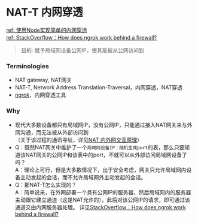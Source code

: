 # NAT-T 内网穿透
[ref: 使用Node实现简单的内网穿透](https://juejin.im/post/5deef82de51d455815099880)  
[ref: StackOverflow：How does ngrok work behind a firewall?](https://stackoverflow.com/questions/23395129/how-does-ngrok-work-behind-a-firewall)  
> 目的: 赋予局域网设备公网IP，使其能被从公网访问到   

### Terminologies  
- NAT gateway, NAT网关  
- NAT-T, Network Address Translation-Traversal，内网穿透，NAT穿透  
- [ngrok](https://ngrok.com/)，内网穿透工具  

### Why  
- 现代大多数设备都只有局域网IP，没有公网IP，只能通过接入NAT网关来与外网沟通，而无法被从外部访问到  
  （关于该过程的通讯寻址，详见[NAT 内外网交互原理](https://github.com/BoyanHou/Boyan-Hou-Software-Engineering-Notebook/blob/master/NAT/NAT%20%E5%86%85%E5%A4%96%E7%BD%91%E4%BA%A4%E4%BA%92%E5%8E%9F%E7%90%86.md)）
- Q：既然NAT网关中维护了一个`局域网设备IP：随机生成port`的表，那么只要知道该NAT网关的公网IP和该表中的port，不就可以从外部访问局域网设备了吗？  
  A：理论上可行，但是大多数情况下，出于安全考虑，网关只允许局域网内设备主动发起的会话，而不允许局域网外主动发起的会话。  
- Q：那NAT-T怎么实现的？  
  A：简单说来，在外网部署一个具有公网IP的服务器，然后局域网内的服务器主动跟它建立通道（这是NAT允许的），此后对该公网IP的请求，即可通过该通道交由内网服务器处理。 详见[StackOverflow：How does ngrok work behind a firewall?](https://stackoverflow.com/questions/23395129/how-does-ngrok-work-behind-a-firewall)    
